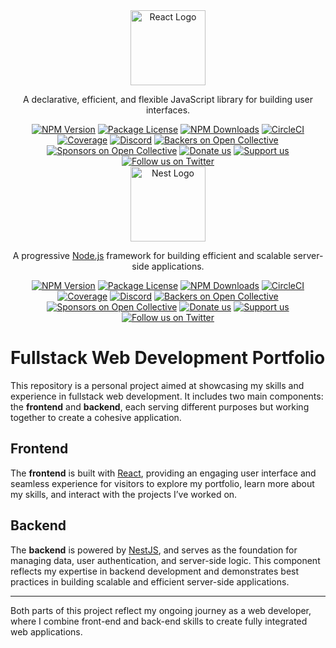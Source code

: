 <div align="center">
  <a href="https://reactjs.org/" target="_blank"><img src="https://upload.wikimedia.org/wikipedia/commons/a/a7/React-icon.svg" width="120" alt="React Logo" /></a>
  <p>A declarative, efficient, and flexible JavaScript library for building user interfaces.</p>
  <a href="https://www.npmjs.com/package/react" target="_blank"><img src="https://img.shields.io/npm/v/react.svg" alt="NPM Version" /></a>
  <a href="https://www.npmjs.com/package/react" target="_blank"><img src="https://img.shields.io/npm/l/react.svg" alt="Package License" /></a>
  <a href="https://www.npmjs.com/package/react" target="_blank"><img src="https://img.shields.io/npm/dm/react.svg" alt="NPM Downloads" /></a>
  <a href="https://circleci.com/gh/facebook/react" target="_blank"><img src="https://img.shields.io/circleci/build/github/facebook/react/master" alt="CircleCI" /></a>
  <a href="https://coveralls.io/github/facebook/react?branch=master" target="_blank"><img src="https://coveralls.io/repos/github/facebook/react/badge.svg?branch=master" alt="Coverage" /></a>
  <a href="https://discord.gg/react" target="_blank"><img src="https://img.shields.io/badge/discord-online-brightgreen.svg" alt="Discord" /></a>
  <a href="https://opencollective.com/react" target="_blank"><img src="https://opencollective.com/react/backers/badge.svg" alt="Backers on Open Collective" /></a>
  <a href="https://opencollective.com/react" target="_blank"><img src="https://opencollective.com/react/sponsors/badge.svg" alt="Sponsors on Open Collective" /></a>
  <a href="https://paypal.me/reactjs" target="_blank"><img src="https://img.shields.io/badge/Donate-PayPal-ff3f59.svg" alt="Donate us" /></a>
  <a href="https://opencollective.com/react#sponsor" target="_blank"><img src="https://img.shields.io/badge/Support%20us-Open%20Collective-41B883.svg" alt="Support us" /></a>
  <a href="https://twitter.com/reactjs" target="_blank"><img src="https://img.shields.io/twitter/follow/reactjs.svg?style=social&label=Follow" alt="Follow us on Twitter" /></a>
</div>

<div align="center">
  <a href="https://nestjs.com/" target="_blank"><img src="https://nestjs.com/img/logo-small.svg" width="120" alt="Nest Logo" /></a>
  <p>A progressive <a href="http://nodejs.org" target="_blank">Node.js</a> framework for building efficient and scalable server-side applications.</p>
  <a href="https://www.npmjs.com/~nestjscore" target="_blank"><img src="https://img.shields.io/npm/v/@nestjs/core.svg" alt="NPM Version" /></a>
  <a href="https://www.npmjs.com/~nestjscore" target="_blank"><img src="https://img.shields.io/npm/l/@nestjs/core.svg" alt="Package License" /></a>
  <a href="https://www.npmjs.com/~nestjscore" target="_blank"><img src="https://img.shields.io/npm/dm/@nestjs/common.svg" alt="NPM Downloads" /></a>
  <a href="https://circleci.com/gh/nestjs/nest" target="_blank"><img src="https://img.shields.io/circleci/build/github/nestjs/nest/master" alt="CircleCI" /></a>
  <a href="https://coveralls.io/github/nestjs/nest?branch=master" target="_blank"><img src="https://coveralls.io/repos/github/nestjs/nest/badge.svg?branch=master" alt="Coverage" /></a>
  <a href="https://discord.gg/G7Qnnhy" target="_blank"><img src="https://img.shields.io/badge/discord-online-brightgreen.svg" alt="Discord"/></a>
  <a href="https://opencollective.com/nest#backer" target="_blank"><img src="https://opencollective.com/nest/backers/badge.svg" alt="Backers on Open Collective" /></a>
  <a href="https://opencollective.com/nest#sponsor" target="_blank"><img src="https://opencollective.com/nest/sponsors/badge.svg" alt="Sponsors on Open Collective" /></a>
  <a href="https://paypal.me/kamilmysliwiec" target="_blank"><img src="https://img.shields.io/badge/Donate-PayPal-ff3f59.svg" alt="Donate us"/></a>
  <a href="https://opencollective.com/nest#sponsor" target="_blank"><img src="https://img.shields.io/badge/Support%20us-Open%20Collective-41B883.svg" alt="Support us"></a>
  <a href="https://twitter.com/nestframework" target="_blank"><img src="https://img.shields.io/twitter/follow/nestframework.svg?style=social&label=Follow" alt="Follow us on Twitter"></a>
</div>

# Fullstack Web Development Portfolio

This repository is a personal project aimed at showcasing my skills and experience in fullstack web development. It includes two main components: the **frontend** and **backend**, each serving different purposes but working together to create a cohesive application.

## Frontend

The **frontend** is built with [React](https://react.dev/), providing an engaging user interface and seamless experience for visitors to explore my portfolio, learn more about my skills, and interact with the projects I’ve worked on.

## Backend

The **backend** is powered by [NestJS](https://github.com/nestjs/nest), and serves as the foundation for managing data, user authentication, and server-side logic. This component reflects my expertise in backend development and demonstrates best practices in building scalable and efficient server-side applications.

---

Both parts of this project reflect my ongoing journey as a web developer, where I combine front-end and back-end skills to create fully integrated web applications.

